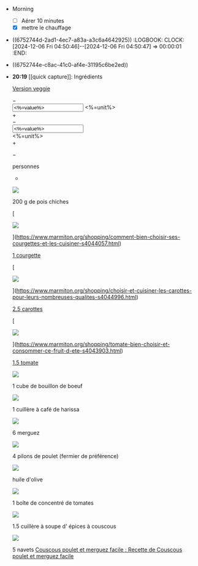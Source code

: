 - Morning
  * [ ] Aérer 10 minutes
  * [x] mettre le chauffage
- ((6752744d-2ad1-4ec7-a83a-a3c6a4642925))
  :LOGBOOK:
  CLOCK: [2024-12-06 Fri 04:50:46]--[2024-12-06 Fri 04:50:47] =>  00:00:01
  :END:
- ((6752744e-c8ac-41c0-af4e-31195c6be2ed))
- **20:19** [[quick capture]]: Ingrédients
  
  [Version veggie](/recettes/recette_couscous-vegetarien-facile_62233.aspx)
  
  <div class="recipe-ingredients\_\_qt-counter <%=size%>"> <div class="recipe-ingredients\_\_qt-counter\_\_increment recipe-ingredients\_\_qt-counter\_\_increment-minus minus">−</div> <div class="recipe-ingredients\_\_qt-counter\_\_value\_container unit-<%=withUnit%>"> <input class="recipe-ingredients\_\_qt-counter\_\_value title-5" type="text" value="<%=value%>" min="<%=min%>" max="<%=max%>" aria-label="counter" > <span class="recipe-ingredients\_\_qt-counter\_unit"><%=unit%></span> </div> <div class="recipe-ingredients\_\_qt-counter\_\_increment recipe-ingredients\_\_qt-counter\_\_increment-plus plus">+</div> </div> <div class="quantity-counter"> <div class="quantity-counter\_\_action minus">−</div> <div class="quantity-counter\_\_value"> <input class="recipe-ingredients\_\_qt-counter\_\_value title-5" type="text" value="<%=value%>" min="<%=min%>" max="<%=max%>" aria-label="counter" > <div class="quantity-counter\_\_unit"><%=unit%></div> </div> <div class="quantity-counter\_\_action plus">+</div> </div>
  
  −
  
   personnes
  
  +
  
  ![](https://assets.afcdn.com/recipe/20170621/69132_origin.jpg)
  
  200 g de pois chiches
  
  [
  
  ![](https://assets.afcdn.com/recipe/20170607/67437_origin.jpg)
  
  ](https://www.marmiton.org/shopping/comment-bien-choisir-ses-courgettes-et-les-cuisiner-s4044057.html)
  
  [1 courgette](https://www.marmiton.org/shopping/comment-bien-choisir-ses-courgettes-et-les-cuisiner-s4044057.html)
  
  [
  
  ![](https://assets.afcdn.com/recipe/20170607/67370_origin.jpg)
  
  ](https://www.marmiton.org/shopping/choisir-et-cuisiner-les-carottes-pour-leurs-nombreuses-qualites-s4044996.html)
  
  [2.5 carottes](https://www.marmiton.org/shopping/choisir-et-cuisiner-les-carottes-pour-leurs-nombreuses-qualites-s4044996.html)
  
  [
  
  ![](https://assets.afcdn.com/recipe/20170607/67459_origin.jpg)
  
  ](https://www.marmiton.org/shopping/tomate-bien-choisir-et-consommer-ce-fruit-d-ete-s4043903.html)
  
  [1.5 tomate](https://www.marmiton.org/shopping/tomate-bien-choisir-et-consommer-ce-fruit-d-ete-s4043903.html)
  
  ![](https://assets.afcdn.com/recipe/20240703/152492_origin.png)
  
  1 cube de bouillon de boeuf
  
  ![](https://assets.afcdn.com/recipe/20170607/67510_origin.jpg)
  
  1 cuillère à café de harissa
  
  ![](https://assets.afcdn.com/recipe/20170607/67395_origin.jpg)
  
  6 merguez
  
  ![](https://assets.afcdn.com/recipe/20170621/69122_origin.jpg)
  
  4 pilons de poulet (fermier de préférence)
  
  ![](https://assets.afcdn.com/recipe/20220114/127365_origin.png)
  
  huile d'olive
  
  ![](https://assets.afcdn.com/recipe/20170607/67606_origin.jpg)
  
  1 boîte de concentré de tomates
  
  ![](https://assets.afcdn.com/recipe/20210118/117379_origin.jpg)
  
  1.5 cuillère à soupe d' épices à couscous
  
  ![](https://assets.afcdn.com/recipe/20170607/67703_origin.jpg)
  
  5 navets [Couscous poulet et merguez facile : Recette de Couscous poulet et merguez facile](https://www.marmiton.org/recettes/recette_couscous-poulet-et-merguez-facile_17751.aspx)